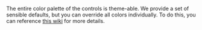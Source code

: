 The entire color palette of the controls is theme-able. We provide a set of sensible defaults, but you can override all colors individually. To do this, you can reference [this wiki](https://github.com/microsoft/fluentui/wiki/How-to-apply-theme-to-Fluent-UI-React-components) for more details.
